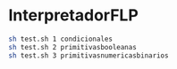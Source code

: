 # InterpretadorFLP

```bash 
sh test.sh 1 condicionales
sh test.sh 2 primitivasbooleanas
sh test.sh 3 primitivasnumericasbinarios

```